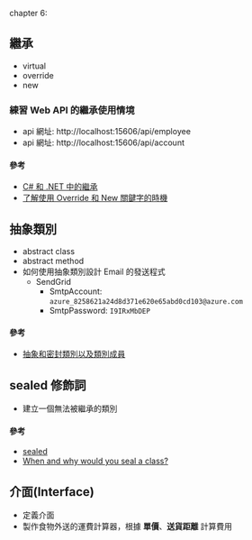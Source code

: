 chapter 6:

## 繼承
* virtual
* override
* new

### 練習 Web API 的繼承使用情境
* api 網址: http://localhost:15606/api/employee
* api 網址: http://localhost:15606/api/account

#### 參考
* [C# 和 .NET 中的繼承](https://docs.microsoft.com/zh-tw/dotnet/csharp/tutorials/inheritance)
* [了解使用 Override 和 New 關鍵字的時機](https://docs.microsoft.com/zh-tw/dotnet/csharp/programming-guide/classes-and-structs/knowing-when-to-use-override-and-new-keywords)

## 抽象類別
* abstract class
* abstract method
* 如何使用抽象類別設計 Email 的發送程式
  * SendGrid
    * SmtpAccount: `azure_8258621a24d8d371e620e65abd0cd103@azure.com`
    * SmtpPassword: `I9IRxMbDEP`

#### 參考
* [抽象和密封類別以及類別成員](https://docs.microsoft.com/zh-tw/dotnet/csharp/programming-guide/classes-and-structs/abstract-and-sealed-classes-and-class-members)

## sealed 修飾詞
* 建立一個無法被繼承的類別

#### 參考
* [sealed ](https://docs.microsoft.com/zh-tw/dotnet/csharp/language-reference/keywords/sealed)
* [When and why would you seal a class?](https://stackoverflow.com/questions/7777611/when-and-why-would-you-seal-a-class)


## 介面(Interface)
* 定義介面
* 製作食物外送的運費計算器，根據 **單價**、**送貨距離** 計算費用